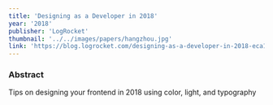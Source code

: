 ```yaml
---
title: 'Designing as a Developer in 2018'
year: '2018'
publisher: 'LogRocket'
thumbnail: '../../images/papers/hangzhou.jpg'
link: 'https://blog.logrocket.com/designing-as-a-developer-in-2018-eca1ab5bff2'
---
```


### Abstract

Tips on designing your frontend in 2018 using color, light, and typography
